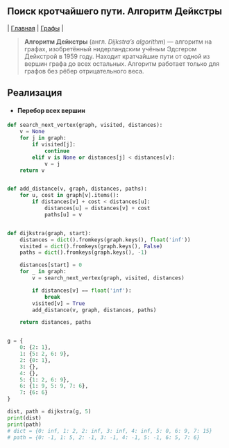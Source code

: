 Поиск кротчайшего пути. Алгоритм Дейкстры
-----------------------------------------
| [Главная](../../../README.md#Список-алгоритмов-[russian])
| [Графы](../../../README.md#Графы)
|

> **Алгоритм Дейкстры** (англ. _Dijkstra’s algorithm_) — 
алгоритм на графах, изобретённый нидерландским 
учёным Эдсгером Дейкстрой в 1959 году. Находит кратчайшие 
пути от одной из вершин графа до всех остальных. 
Алгоритм работает только для графов без рёбер 
отрицательного веса.


Реализация
----------
* #### Перебор всех вершин

```python
def search_next_vertex(graph, visited, distances):
    v = None
    for j in graph:
        if visited[j]:
            continue
        elif v is None or distances[j] < distances[v]:
            v = j
    return v


def add_distance(v, graph, distances, paths):
    for u, cost in graph[v].items():
        if distances[v] + cost < distances[u]:
            distances[u] = distances[v] + cost
            paths[u] = v


def dijkstra(graph, start):
    distances = dict().fromkeys(graph.keys(), float('inf'))
    visited = dict().fromkeys(graph.keys(), False)
    paths = dict().fromkeys(graph.keys(), -1)

    distances[start] = 0
    for _ in graph:
        v = search_next_vertex(graph, visited, distances)

        if distances[v] == float('inf'):
            break
        visited[v] = True
        add_distance(v, graph, distances, paths)

    return distances, paths


g = {
    0: {2: 1},
    1: {5: 2, 6: 9},
    2: {0: 1},
    3: {},
    4: {},
    5: {1: 2, 6: 9},
    6: {1: 9, 5: 9, 7: 6},
    7: {6: 6}
}

dist, path = dijkstra(g, 5)
print(dist)
print(path)
# dict = {0: inf, 1: 2, 2: inf, 3: inf, 4: inf, 5: 0, 6: 9, 7: 15}
# path = {0: -1, 1: 5, 2: -1, 3: -1, 4: -1, 5: -1, 6: 5, 7: 6}
```